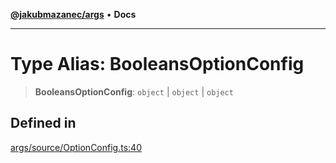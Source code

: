 [**@jakubmazanec/args**](../README.md) • **Docs**

---

# Type Alias: BooleansOptionConfig

> **BooleansOptionConfig**: `object` \| `object` \| `object`

## Defined in

[args/source/OptionConfig.ts:40](https://github.com/jakubmazanec/tools/blob/d628f137f5fc7b1bea261e1e59d468d8339ed884/packages/args/source/OptionConfig.ts#L40)
